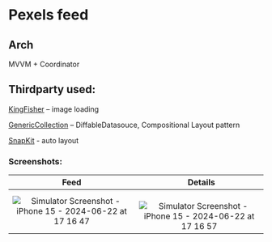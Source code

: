 # Pexels feed

## Arch
MVVM + Coordinator

## Thirdparty used: 
[KingFisher](https://github.com/onevcat/Kingfisher) – image loading

[GenericCollection](https://github.com/lelonco/GenericCollection) – DiffableDatasouce, Compositional Layout pattern

[SnapKit](https://github.com/SnapKit/SnapKit) - auto layout

### **Screenshots:**
| Feed |  Details |
:-------------------------:|:-------------------------:
![Simulator Screenshot - iPhone 15 - 2024-06-22 at 17 16 47](https://github.com/lelonco/PixelsPhoto/assets/32571276/83667a2d-3955-44a5-9e46-5c912a01a684) | ![Simulator Screenshot - iPhone 15 - 2024-06-22 at 17 16 57](https://github.com/lelonco/PixelsPhoto/assets/32571276/68753a7c-1fbe-4380-a12e-2bb0cfe1248d)


